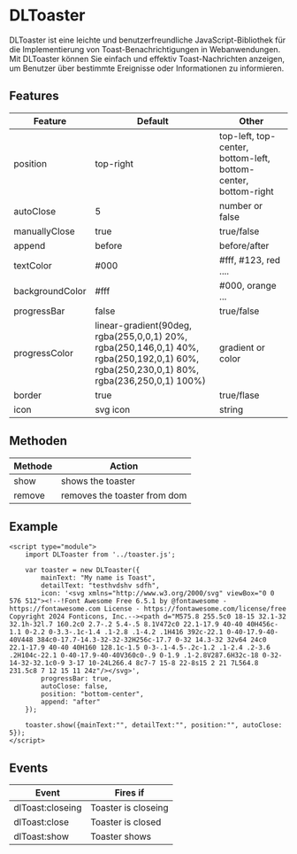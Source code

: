 # DLToaster
DLToaster ist eine leichte und benutzerfreundliche JavaScript-Bibliothek für die Implementierung von Toast-Benachrichtigungen in Webanwendungen. Mit DLToaster können Sie einfach und effektiv Toast-Nachrichten anzeigen, um Benutzer über bestimmte Ereignisse oder Informationen zu informieren.

## Features
| Feature | Default | Other |
| ------- | ------- | ----- |
| position | top-right | top-left, top-center, bottom-left, bottom-center, bottom-right |
| autoClose | 5 | number or false |
| manuallyClose | true | true/false |
| append | before | before/after |
| textColor | #000 | #fff, #123, red .... |
| backgroundColor | #fff | #000, orange ... |
| progressBar | false | true/false |
| progressColor | linear-gradient(90deg, rgba(255,0,0,1) 20%, rgba(250,146,0,1) 40%, rgba(250,192,0,1) 60%, rgba(250,230,0,1) 80%, rgba(236,250,0,1) 100%) | gradient or color|
| border | true | true/flase |
| icon | svg icon | string |

## Methoden
| Methode | Action |
| ------- | ------- |
| show | shows the toaster |
| remove | removes the toaster from dom |

## Example
```
<script type="module">
    import DLToaster from '../toaster.js';

    var toaster = new DLToaster({
        mainText: "My name is Toast",
        detailText: "testhvdshv sdfh",
        icon: '<svg xmlns="http://www.w3.org/2000/svg" viewBox="0 0 576 512"><!--!Font Awesome Free 6.5.1 by @fontawesome - https://fontawesome.com License - https://fontawesome.com/license/free Copyright 2024 Fonticons, Inc.--><path d="M575.8 255.5c0 18-15 32.1-32 32.1h-32l.7 160.2c0 2.7-.2 5.4-.5 8.1V472c0 22.1-17.9 40-40 40H456c-1.1 0-2.2 0-3.3-.1c-1.4 .1-2.8 .1-4.2 .1H416 392c-22.1 0-40-17.9-40-40V448 384c0-17.7-14.3-32-32-32H256c-17.7 0-32 14.3-32 32v64 24c0 22.1-17.9 40-40 40H160 128.1c-1.5 0-3-.1-4.5-.2c-1.2 .1-2.4 .2-3.6 .2H104c-22.1 0-40-17.9-40-40V360c0-.9 0-1.9 .1-2.8V287.6H32c-18 0-32-14-32-32.1c0-9 3-17 10-24L266.4 8c7-7 15-8 22-8s15 2 21 7L564.8 231.5c8 7 12 15 11 24z"/></svg>',
        progressBar: true,
        autoClose: false,
        position: "bottom-center",
        append: "after"
    });

    toaster.show({mainText:"", detailText:"", position:"", autoClose: 5});
</script>
```

## Events
| Event | Fires if |
| ------- | ------- | 
| dlToast:closeing | Toaster is closeing
| dlToast:close | Toaster is closed
| dlToast:show | Toaster shows

